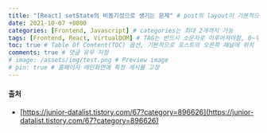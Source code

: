 ```yaml
---
title: "[React] setState의 비동기성으로 생기는 문제" # post의 layout이 기본적으로 post로 설정되어있어서 Front Matter에 따로 layout변수를 만들어 주지 않아도 됨
date: 2021-10-07 +0800
categories: [Frontend, Javascript] # categories는 최대 2개까지 가능
tags: [Frontend, React, VirtualDOM] # TAG는 반드시 소문자로 이루어져야함, 0~무한개까지 지정 가능
toc: true # Table Of Content(TOC) 옵션, 기본적으로 포스트의 오른쪽 패널에 위치
comments: true # 댓글 유무 지정
# image: /assets/img/test.png # Preview image
# pin: true # 홈페이지 메인화면에 특정 게시물 고정
---
```


#### 출처
- [https://junior-datalist.tistory.com/67?category=896626](https://junior-datalist.tistory.com/67?category=896626)